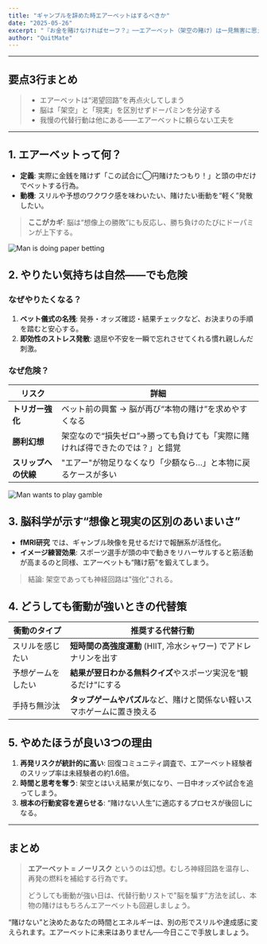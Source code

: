 ```yaml
---
title: "ギャンブルを辞めた時エアーベットはするべきか"
date: "2025-05-26"
excerpt: "『お金を賭けなければセーフ？』──エアーベット（架空の賭け）は一見無害に思えますが、実は回復を遠回りさせる落とし穴です。なぜ“やめたほうがいい”のか、心理学と脳科学の視点から解説します。"
author: "QuitMate"
---
```


---

## **要点3行まとめ**

> - エアーベットは“渇望回路”を再点火してしまう
> - 脳は「架空」と「現実」を区別せずドーパミンを分泌する
> - 我慢の代替行動は他にある——エアーベットに頼らない工夫を

---

## 1. エアーベットって何？

- **定義**: 実際に金銭を賭けず「この試合に◯円賭けたつもり！」と頭の中だけでベットする行為。
- **動機**: スリルや予想のワクワク感を味わいたい、賭けたい衝動を“軽く”発散したい。

> **ここがカギ**: 脳は“想像上の勝敗”にも反応し、勝ち負けのたびにドーパミンが上下する。

![Man is doing paper betting](paper-betting.png)

## 2. やりたい気持ちは自然——でも危険

### なぜやりたくなる？

1. **ベット儀式の名残**: 発券・オッズ確認・結果チェックなど、お決まりの手順を踏むと安心する。
2. **即効性のストレス発散**: 退屈や不安を一瞬で忘れさせてくれる慣れ親しんだ刺激。

### なぜ危険？

| リスク               | 詳細                                                                          |
| -------------------- | ----------------------------------------------------------------------------- |
| **トリガー強化**     | ベット前の興奮 → 脳が再び“本物の賭け”を求めやすくなる                         |
| **勝利幻想**         | 架空なので“損失ゼロ”→勝っても負けても「実際に賭ければ得できたのでは？」と錯覚 |
| **スリップへの伏線** | "エアー"が物足りなくなり「少額なら…」と本物に戻るケースが多い                 |

![Man wants to play gamble](trying-to-bet.png)

## 3. 脳科学が示す“想像と現実の区別のあいまいさ”

- **fMRI研究** では、ギャンブル映像を見せるだけで報酬系が活性化。
- **イメージ練習効果**: スポーツ選手が頭の中で動きをリハーサルすると筋活動が高まるのと同様、エアーベットも“賭け筋”を鍛えてしまう。

> 結論: 架空であっても神経回路は"強化"される。

## 4. どうしても衝動が強いときの代替策

| 衝動のタイプ       | 推奨する代替行動                                                         |
| ------------------ | ------------------------------------------------------------------------ |
| スリルを感じたい   | **短時間の高強度運動** (HIIT, 冷水シャワー) でアドレナリンを出す         |
| 予想ゲームをしたい | **結果が翌日わかる無料クイズ**やスポーツ実況を“観るだけ”にする           |
| 手持ち無沙汰       | **タップゲームやパズル**など、賭けと関係ない軽いスマホゲームに置き換える |

## 5. やめたほうが良い3つの理由

1. **再発リスクが統計的に高い**: 回復コミュニティ調査で、エアーベット経験者のスリップ率は未経験者の約1.6倍。
2. **時間と思考を奪う**: 架空とはいえ結果が気になり、一日中オッズや試合を追ってしまう。
3. **根本の行動変容を遅らせる**: “賭けない人生”に適応するプロセスが後回しになる。

---

## まとめ

> **エアーベット = ノーリスク** というのは幻想。むしろ神経回路を温存し、再発の燃料を補給する行為です。
>
> どうしても衝動が強い日は、代替行動リストで"脳を騙す"方法を試し、本物の賭けはもちろんエアーベットも回避しましょう。

“賭けない”と決めたあなたの時間とエネルギーは、別の形でスリルや達成感に変えられます。エアーベットに未来はありません──今日ここで手放しましょう。
